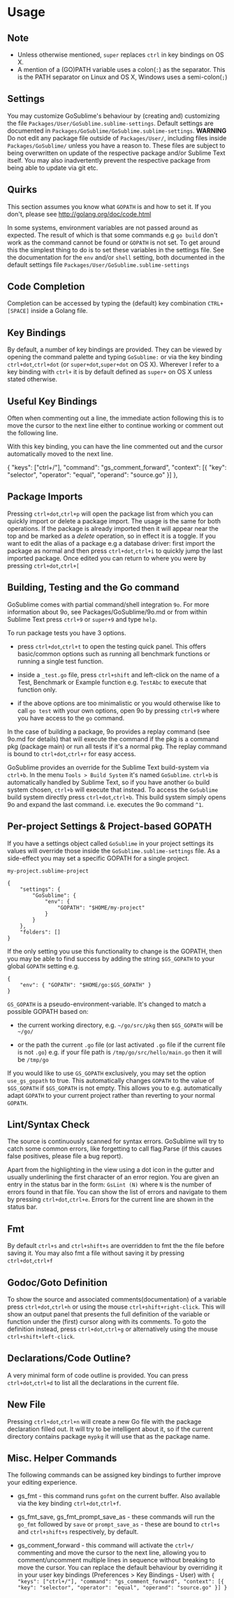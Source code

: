 Usage
=====

Note
----

* Unless otherwise mentioned, `super` replaces `ctrl` in key bindings on OS X.
* A mention of a (GO)PATH variable uses a colon(`:`) as the separator.
This is the PATH separator on Linux and OS X, Windows uses a semi-colon(`;`)

Settings
--------

You may customize GoSublime's behaviour by (creating and) customizing the file `Packages/User/GoSublime.sublime-settings`. Default settings are documented in `Packages/GoSublime/GoSublime.sublime-settings`. **WARNING** Do not edit any package file outside of `Packages/User/`, including files inside `Packages/GoSublime/` unless you have a reason to. These files are subject to being overwritten on update of the respective package and/or Sublime Text itself. You may also inadvertently prevent the respective package from being able to update via git etc.

Quirks
------

This section assumes you know what `GOPATH` is and how to set it. If you don't, please see http://golang.org/doc/code.html

In some systems, environment variables are not passed around as expected.
The result of which is that some commands e.g `go build` don't work
as the command cannot be found or `GOPATH` is not set. To get around this
the simplest thing to do is to set these variables in the settings file.
See the documentation for the `env` and/or `shell` setting, both documented in the default
settings file `Packages/User/GoSublime.sublime-settings`

Code Completion
---------------

Completion can be accessed by typing the (default) key combination `CTRL+[SPACE]` inside a Golang file.

Key Bindings
------------

By default, a number of key bindings are provided. They can be viewed by opening the command palette
and typing `GoSublime:` or via the key binding `ctrl+dot`,`ctrl+dot` (or `super+dot`,`super+dot` on OS X).
Wherever I refer to a key binding with `ctrl+` it is by default defined as `super+` on OS X unless stated otherwise.

Useful Key Bindings
-------------------

Often when commenting out a line, the immediate action following this is to move the cursor to the next line either to continue working or comment out the following line.

With this key binding, you can have the line commented out and the cursor automatically moved to the next line.

{ "keys": ["ctrl+/"], "command": "gs_comment_forward", "context": [{ "key": "selector", "operator": "equal", "operand": "source.go" }] },

Package Imports
---------------

Pressing `ctrl+dot`,`ctrl+p` will open the package list from which you can quickly import or delete a package import.
The usage is the same for both operations. If the package is already imported then it will appear near the top
and be marked as a *delete* operation, so in effect it is a toggle. If you want to edit the alias of a package e.g
a database driver: first import the package as normal and then press `ctrl+dot`,`ctrl+i` to quickly jump
the last imported package. Once edited you can return to where you were by pressing `ctrl+dot`,`ctrl+[`

Building, Testing and the Go command
------------------------------------

GoSublime comes with partial command/shell integration `9o`. For more information about 9o, see Packages/GoSublime/9o.md
or from within Sublime Text press `ctrl+9` or `super+9` and type `help`.

To run package tests you have 3 options.

* press `ctrl+dot`,`ctrl+t` to open the testing quick panel. This offers basic/common options such
as running all benchmark functions or running a single test function.

* inside a `_test.go` file, press `ctrl+shift` and left-click on the name of a Test, Benchmark or Example
function e.g. `TestAbc` to execute that function only.

* if the above options are too minimalistic or you would otherwise like to call `go test` with your own options,
open 9o by pressing `ctrl+9` where you have access to the `go` command.

In the case of building a package, 9o provides a replay command (see 9o.md for details) that will execute
the command if the pkg is a command pkg (package main) or run all tests if it's a normal pkg.
The replay command is bound to `ctrl+dot`,`ctrl+r` for easy access.

GoSublime provides an override for the Sublime Text build-system via `ctrl+b`. In the menu `Tools > Build System` it's named `GoSublime`.
`ctrl+b` is automatically handled by Sublime Text, so if you have another `Go` build system chosen, `ctrl+b`
will execute that instead. To access the `GoSublime` build system directly press `ctrl+dot`,`ctrl+b`.
This build system simply opens 9o and expand the last command. i.e. executes the 9o command `^1`.

Per-project Settings & Project-based GOPATH
-------------------------------------------

If you have a settings object called `GoSublime` in your project settings its values will override those
inside the `GoSublime.sublime-settings` file. As a side-effect you may set a specific GOPATH for a single
project.

`my-project.sublime-project`

	{
	    "settings": {
	        "GoSublime": {
	            "env": {
	            	"GOPATH": "$HOME/my-project"
	            }
	        }
	    },
	    "folders": []
	}

If the only setting you use this functionality to change is the GOPATH, then you may be able to find
success by adding the string `$GS_GOPATH` to your global `GOPATH` setting e.g.

	{
		"env": { "GOPATH": "$HOME/go:$GS_GOPATH" }
	}


`GS_GOPATH` is a pseudo-environment-variable. It's changed to match a possible GOPATH based on:

* the current working directory, e.g. `~/go/src/pkg` then `$GS_GOPATH` will be `~/go/`

* or the path the current `.go` file (or last activated `.go` file if the current file is not `.go`) e.g. if your file path is `/tmp/go/src/hello/main.go` then it will be `/tmp/go`

If you would like to use `GS_GOPATH` exclusively, you may set the option `use_gs_gopath` to true.
This automatically changes `GOPATH` to the value of `$GS_GOPATH` if `$GS_GOPATH` is not empty.
This allows you to e.g. automatically adapt `GOPATH` to your current project rather than
reverting to your normal `GOPATH`.

Lint/Syntax Check
-----------------

The source is continuously scanned for syntax errors. GoSublime will try to catch some common errors, like
forgetting to call flag.Parse (if this causes false positives, please file a bug report).

Apart from the highlighting in the view using a dot icon in the gutter and usually underlining the
first character of an error region. You are given an entry in the status bar in the form: `GsLint (N)`
where `N` is the number of errors found in that file. You can show the list of errors and navigate to
them by pressing `ctrl+dot`,`ctrl+e`. Errors for the current line are shown in the status bar.

Fmt
---

By default `ctrl+s` and `ctrl+shift+s` are overridden to fmt the the file before saving it. You may also
fmt a file without saving it by pressing `ctrl+dot`,`ctrl+f`

Godoc/Goto Definition
---------------------

To show the source and associated comments(documentation) of a variable press `ctrl+dot`,`ctrl+h` or
using the mouse `ctrl+shift+right-click`. This will show an output panel that presents the full
definition of the variable or function under the (first) cursor along with its comments.
To goto the definition instead, press `ctrl+dot`,`ctrl+g` or alternatively using the mouse `ctrl+shift+left-click`.

Declarations/Code Outline?
--------------------------

A very minimal form of code outline is provided. You can press `ctrl+dot`,`ctrl+d` to list all the declarations
in the current file.

New File
--------

Pressing `ctrl+dot`,`ctrl+n` will create a new Go file with the package declaration filled out.
It will try to be intelligent about it, so if the current directory contains package `mypkg` it will use that as the package name.

Misc. Helper Commands
---------------------

The following commands can be assigned key bindings to further improve your editing experience.

* gs_fmt - this command runs `gofmt` on the current buffer. Also available via the key binding `ctrl+dot`,`ctrl+f`.

* gs_fmt_save, gs_fmt_prompt_save_as - these commands will run the `go_fmt` followed by `save` or `prompt_save_as` - these are bound to `ctrl+s` and `ctrl+shift+s` respectively, by default.

* gs_comment_forward - this command will activate the `ctrl+/` commenting and move the cursor to the next line, allowing you to comment/uncomment multiple lines in sequence without breaking to move the cursor. You can replace the default behaviour by overriding it in your user key bindings (Preferences > Key Bindings - User) with `{ "keys": ["ctrl+/"], "command": "gs_comment_forward", "context": [{ "key": "selector", "operator": "equal", "operand": "source.go" }] }`
